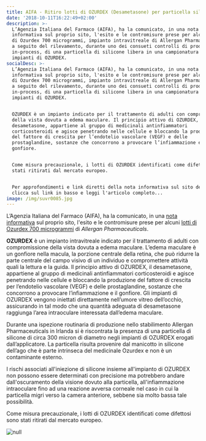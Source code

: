 ```yaml
---
title: AIFA - Ritiro lotti di OZURDEX (Desametasone) per particella siliconica
date: '2018-10-11T16:22:49+02:00'
description: >-
  L’Agenzia Italiana del Farmaco (AIFA), ha la comunicato, in una nota
  informativa sul proprio sito, l'esito e le contromisure prese per alcuni lotti
  di Ozurdex 700 microgrammi, impianto intravitreale di Allergan Pharmaceuticals
  a seguito del rilevamento, durante uno dei consueti controlli di produzione
  in-process, di una particella di silicone libera in una campionatura di
  impianti di OZURDEX. 
socialDesc: >-
  L’Agenzia Italiana del Farmaco (AIFA), ha la comunicato, in una nota
  informativa sul proprio sito, l'esito e le contromisure prese per alcuni lotti
  di Ozurdex 700 microgrammi, impianto intravitreale di Allergan Pharmaceuticals
  a seguito del rilevamento, durante uno dei consueti controlli di produzione
  in-process, di una particella di silicone libera in una campionatura di
  impianti di OZURDEX. 


  OZURDEX è un impianto indicato per il trattamento di adulti con compromissione
  della vista dovuta a edema maculare. Il principio attivo di OZURDEX, il
  desametasone, appartiene al gruppo di medicinali antinfiammatori
  corticosteroidi e agisce penetrando nelle cellule e bloccando la produzione
  del fattore di crescita per l’endotelio vascolare (VEGF) e delle
  prostaglandine, sostanze che concorrono a provocare l’infiammazione e il
  gonfiore.


  Come misura precauzionale, i lotti di OZURDEX identificati come difettosi sono
  stati ritirati dal mercato europeo.


  Per approfondimenti e link diretti della nota informativa sul sito dell'AIFA,
  clicca sul link in basso e leggi l'articolo completo...
image: /img/suvr0085.jpg
---
```

L’Agenzia Italiana del Farmaco (AIFA), ha la comunicato, in una [nota informativa](http://www.aifa.gov.it/sites/default/files/Ozurdex_DHPC_IT.pdf) sul proprio sito, l'esito e le contromisure prese per alcuni [lotti di Ozurdex 700 microgrammi](http://www.aifa.gov.it/sites/default/files/Allegato1_Elenco_lotti_ritiro_Italia_OZURDEX.pdf) di _Allergan Pharmaceuticals_. 

**OZURDEX** è un impianto intravitreale indicato per il trattamento di adulti con compromissione della vista dovuta a edema maculare. L’edema maculare è un gonfiore nella macula, la porzione centrale della retina, che può ridurre la parte centrale del campo visivo di un individuo e compromettere attività quali la lettura e la guida. Il principio attivo di OZURDEX, il desametasone, appartiene al gruppo di medicinali antinfiammatori corticosteroidi e agisce penetrando nelle cellule e bloccando la produzione del fattore di crescita per l’endotelio vascolare (VEGF) e delle prostaglandine, sostanze che concorrono a provocare l’infiammazione e il gonfiore. Gli impianti di OZURDEX vengono iniettati direttamente nell’umore vitreo dell’occhio, assicurando in tal modo che una quantità adeguata di desametasone raggiunga l’area intraoculare interessata dall’edema maculare.

Durante una ispezione routinaria di produzione nello stabilimento Allergan Pharmaceuticals in Irlanda si è riscontrata la presenza di una particella di silicone di circa 300 micron di diametro negli impianti di OZURDEX erogati dall’applicatore. La particella risulta provenire dal manicotto in silicone dell’ago che è parte intrinseca del medicinale Ozurdex e non è un contaminante esterno. 

I rischi associati all'iniezione di silicone insieme all'impianto di OZURDEX non possono essere determinati con precisione ma potrebbero andare dall'oscuramento della visione dovuto alla particella, all'infiammazione intraoculare fino ad una reazione avversa corneale nel caso in cui la particella migri verso la camera anteriore, sebbene sia molto bassa tale possibilità.

Come misura precauzionale, i lotti di OZURDEX identificati come difettosi sono stati ritirati dal mercato europeo.

![null](/img/ozurdex.jpg)
